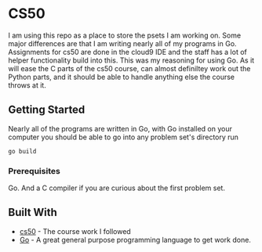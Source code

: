 # CS50

I am using this repo as a place to store the psets I am working on. Some major differences are that I am writing nearly all of my programs in Go. Assignments for cs50 are done in the cloud9 IDE and the staff has a lot of helper functionality build into this. This was my reasoning for using Go. As it will ease the C parts of the cs50 course, can almost definiltey work out the Python parts, and it should be able to handle anything else the course throws at it.

## Getting Started

Nearly all of the programs are written in Go, with Go installed on your computer you should be able to go into any problem set's directory run 
```
go build
```

### Prerequisites

Go. And a C compiler if you are curious about the first problem set.

## Built With
* [cs50](https://cs50.harvard.edu/weeks) - The course work I followed
* [Go](https://golang.org/) - A great general purpose programming language to get work done.


